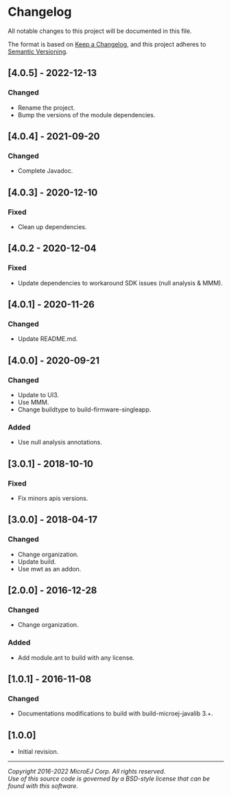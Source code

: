 # Changelog

All notable changes to this project will be documented in this file.

The format is based on [Keep a Changelog](https://keepachangelog.com/en/1.0.0/),
and this project adheres to [Semantic Versioning](https://semver.org/spec/v2.0.0.html).

## [4.0.5] - 2022-12-13

### Changed

- Rename the project.
- Bump the versions of the module dependencies.

## [4.0.4] - 2021-09-20

### Changed

- Complete Javadoc.

## [4.0.3] - 2020-12-10

### Fixed

- Clean up dependencies.

## [4.0.2 - 2020-12-04

### Fixed

- Update dependencies to workaround SDK issues (null analysis & MMM).

## [4.0.1] - 2020-11-26

### Changed

- Update README.md.

## [4.0.0] - 2020-09-21

### Changed

- Update to UI3.
- Use MMM.
- Change buildtype to build-firmware-singleapp.

### Added

  - Use null analysis annotations.

## [3.0.1] - 2018-10-10

### Fixed

- Fix minors apis versions.

## [3.0.0] - 2018-04-17

### Changed

- Change organization.
- Update build.
- Use mwt as an addon.

## [2.0.0] - 2016-12-28

### Changed

- Change organization.

### Added

- Add module.ant to build with any license.

## [1.0.1] - 2016-11-08

### Changed

- Documentations modifications to build with build-microej-javalib 3.+.

## [1.0.0]

- Initial revision.

---  
_Copyright 2016-2022 MicroEJ Corp. All rights reserved._  
_Use of this source code is governed by a BSD-style license that can be found with this software._  